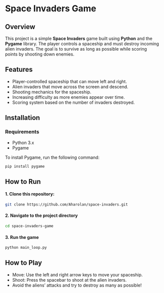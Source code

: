 # Space Invaders Game

## Overview
This project is a simple **Space Invaders** game built using **Python** and the **Pygame** library. The player controls a spaceship and must destroy incoming alien invaders. The goal is to survive as long as possible while scoring points by shooting down enemies.

## Features
- Player-controlled spaceship that can move left and right.
- Alien invaders that move across the screen and descend.
- Shooting mechanics for the spaceship.
- Increasing difficulty as more enemies appear over time.
- Scoring system based on the number of invaders destroyed.

## Installation

### Requirements
- Python 3.x
- Pygame



To install Pygame, run the following command:
```bash
pip install pygame
```

## How to Run

#### 1. Clone this repository:
``` bash
git clone https://github.com/Aharolan/space-invaders.git
```
#### 2. Navigate to the project directory
```bash
cd space-invaders-game
```
#### 3. Run the game
```bash
python main_loop.py
```

## How to Play
- Move: Use the left and right arrow keys to move your spaceship.
- Shoot: Press the spacebar to shoot at the alien invaders.
- Avoid the aliens’ attacks and try to destroy as many as possible!

